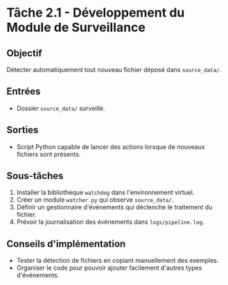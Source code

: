 # Tâche 2.1 - Développement du Module de Surveillance

## Objectif
Détecter automatiquement tout nouveau fichier déposé dans `source_data/`.

## Entrées
- Dossier `source_data/` surveillé.

## Sorties
- Script Python capable de lancer des actions lorsque de nouveaux fichiers sont présents.

## Sous-tâches
1. Installer la bibliothèque `watchdog` dans l'environnement virtuel.
2. Créer un module `watcher.py` qui observe `source_data/`.
3. Définir un gestionnaire d'événements qui déclenche le traitement du fichier.
4. Prévoir la journalisation des événements dans `logs/pipeline.log`.

## Conseils d'implémentation
- Tester la détection de fichiers en copiant manuellement des exemples.
- Organiser le code pour pouvoir ajouter facilement d'autres types d'événements.
